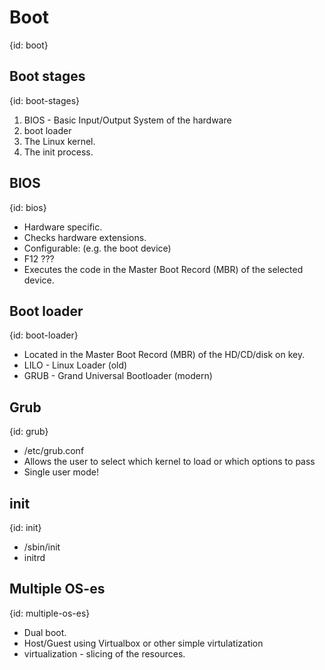 # Boot
{id: boot}

## Boot stages
{id: boot-stages}

1. BIOS - Basic Input/Output System of the hardware
1. boot loader
1. The Linux kernel.
1. The init process.



## BIOS
{id: bios}

* Hardware specific.
* Checks hardware extensions.
* Configurable: (e.g. the boot device)
* F12 ???
* Executes the code in the Master Boot Record (MBR) of the selected device.



## Boot loader
{id: boot-loader}

* Located in the Master Boot Record (MBR) of the HD/CD/disk on key.
* LILO - Linux Loader (old)
* GRUB - Grand Universal Bootloader (modern)



## Grub
{id: grub}

* /etc/grub.conf
* Allows the user to select which kernel to load or which options to pass
* Single user mode!



## init
{id: init}

* /sbin/init
* initrd



## Multiple OS-es
{id: multiple-os-es}

* Dual boot.
* Host/Guest using Virtualbox or other simple virtulatization
* virtualization - slicing of the resources.





